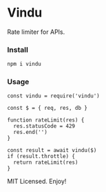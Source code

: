 # Vindu

Rate limiter for APIs.

### Install

```sh
npm i vindu
```

### Usage

```
const vindu = require('vindu')

const $ = { req, res, db }

function rateLimit(res) {
  res.statusCode = 429
  res.end('')
}

const result = await vindu($)
if (result.throttle) {
  return rateLimit(res)
}
```

MIT Licensed. Enjoy!
